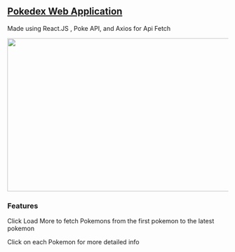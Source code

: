 <h2> <a href src="https://egoeagle.github.io/pokedex/">Pokedex Web Application</a> </h2>
<p>Made using React.JS , Poke API, and Axios for Api Fetch</p>

<img height="350" width="550" src="https://i.gyazo.com/9668ee7c3da3d94a00bca57c2d233b5b.png">

<h3> Features </h3>
<p> Click Load More to fetch Pokemons from the first pokemon to the latest pokemon</p>
<p> Click on each Pokemon for more detailed info </p>
  

